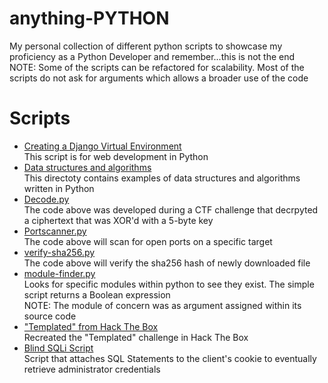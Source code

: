 # anything-PYTHON
My personal collection of different python scripts to showcase my proficiency as a Python Developer and remember...this is not the end    
NOTE: Some of the scripts can be refactored for scalability. Most of the scripts do not ask for arguments which allows a broader use of the code

# Scripts
- [Creating a Django Virtual Environment](https://github.com/p-cap/Django-vitual-environment.git)  
  This script is for web development in Python
- [Data structures and algorithms](https://github.com/p-cap/anything-PYTHON/tree/main/algorithms-data-structures)   
  This directoty contains examples of data structures and algorithms written in Python
- [Decode.py](https://github.com/p-cap/anything-PYTHON/tree/main/CTF)     
  The code above was developed during a CTF challenge that decrpyted a ciphertext that was XOR'd with a 5-byte key
- [Portscanner.py](https://github.com/p-cap/anything-PYTHON/blob/main/portscanner.py)   
  The code above will scan for open ports on a specific target
- [verify-sha256.py](https://github.com/p-cap/anything-PYTHON/blob/main/verify-sha256.py)    
  The code above will verify the sha256 hash of newly downloaded file
- [module-finder.py](https://github.com/p-cap/anything-PYTHON/blob/main/module-finder.py)    
  Looks for specific modules within python to see they exist. The simple script returns a Boolean expression     
  NOTE: The module of concern was as argument assigned within its source code
- ["Templated" from Hack The Box](https://github.com/p-cap/HTB-Templated.git) \
  Recreated the "Templated" challenge in Hack The Box
- [Blind SQLi Script](https://github.com/p-cap/Burp-TTPs/blob/0a5dbc34d0618f8a4a8c4267b1430e0065e9abd0/scripts/SQL%20Injection/Readme.md) \
  Script that attaches SQL Statements to the client's cookie to eventually retrieve administrator credentials
  
